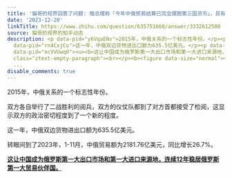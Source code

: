 ```yaml
---
title: '猫哥的视界回答了问题: 俄总理称「今年中俄贸易结算已完全摆脱第三国货币」，具有何意义？其他国家、组织能否借鉴？'
date: '2023-12-20'
linkTitle: https://www.zhihu.com/question/635751660/answer/3332612508
source: 猫哥的视界的知乎动态
description: <p data-pid="y6VqaENv">2015年，中俄关系的一个标志性年份。</p><p data-pid="jxpiTnhE">双方各自举行了二战胜利的阅兵，双方的仪仗队都到了对方首都接受了检阅，这显示双方的政治密切程度到了一个新的程度。</p><p
  data-pid="rn4CxjCo">这一年，中俄双边货物进出口额为635.5亿美元。</p><p data-pid="kcB6zw8D">转眼间到了2023年，1-11月，中俄贸易额为2181.76亿美元，同比增长26.7%。</p><p
  data-pid="ncVVUwqO"><u><b>这让中国成为俄罗斯第一大出口市场和第一大进口来源地，连续12年稳居俄罗斯第一大贸易伙伴国。</b></u></p><p
  class="ztext-empty-paragraph"><br></p><b><figure data-size="normal"><img src="https://pic1.zhimg.com/
  ...
disable_comments: true
---
```

<p data-pid="y6VqaENv">2015年，中俄关系的一个标志性年份。</p><p data-pid="jxpiTnhE">双方各自举行了二战胜利的阅兵，双方的仪仗队都到了对方首都接受了检阅，这显示双方的政治密切程度到了一个新的程度。</p><p data-pid="rn4CxjCo">这一年，中俄双边货物进出口额为635.5亿美元。</p><p data-pid="kcB6zw8D">转眼间到了2023年，1-11月，中俄贸易额为2181.76亿美元，同比增长26.7%。</p><p data-pid="ncVVUwqO"><u><b>这让中国成为俄罗斯第一大出口市场和第一大进口来源地，连续12年稳居俄罗斯第一大贸易伙伴国。</b></u></p><p class="ztext-empty-paragraph"><br></p><b><figure data-size="normal"><img src="https://pic1.zhimg.com/ ...